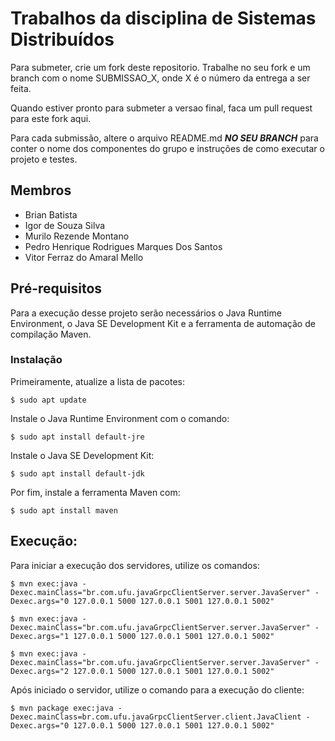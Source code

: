# Trabalhos da disciplina de Sistemas Distribuídos

Para submeter, crie um fork deste repositorio. Trabalhe no seu fork e um branch com o nome SUBMISSAO_X, onde X é o número da entrega a ser feita. 

Quando estiver pronto para submeter a versao final, faca um pull request para este fork aqui.

Para cada submissão, altere o arquivo README.md ***NO SEU BRANCH*** para conter o nome dos componentes do grupo e instruções de como executar o projeto e testes.


## Membros

- Brian Batista
- Igor de Souza Silva
- Murilo Rezende Montano
- Pedro Henrique Rodrigues Marques Dos Santos
- Vitor Ferraz do Amaral Mello

## Pré-requisitos

Para a execução desse projeto serão necessários o Java Runtime Environment, o Java SE Development Kit e a ferramenta de automação de compilação Maven.

### Instalação

Primeiramente, atualize a lista de pacotes:
```
$ sudo apt update
```

Instale o Java Runtime Environment com o comando:
```
$ sudo apt install default-jre
```

Instale o Java SE Development Kit:
```
$ sudo apt install default-jdk
```

Por fim, instale a ferramenta Maven com:
```
$ sudo apt install maven
```

## Execução:

Para iniciar a execução dos servidores, utilize os comandos: 
```
$ mvn exec:java -Dexec.mainClass="br.com.ufu.javaGrpcClientServer.server.JavaServer" -Dexec.args="0 127.0.0.1 5000 127.0.0.1 5001 127.0.0.1 5002"

$ mvn exec:java -Dexec.mainClass="br.com.ufu.javaGrpcClientServer.server.JavaServer" -Dexec.args="1 127.0.0.1 5000 127.0.0.1 5001 127.0.0.1 5002"

$ mvn exec:java -Dexec.mainClass="br.com.ufu.javaGrpcClientServer.server.JavaServer" -Dexec.args="2 127.0.0.1 5000 127.0.0.1 5001 127.0.0.1 5002"
```

Após iniciado o servidor, utilize o comando para a execução do cliente: 
```
$ mvn package exec:java -Dexec.mainClass=br.com.ufu.javaGrpcClientServer.client.JavaClient -Dexec.args="0 127.0.0.1 5000 127.0.0.1 5001 127.0.0.1 5002"
```
